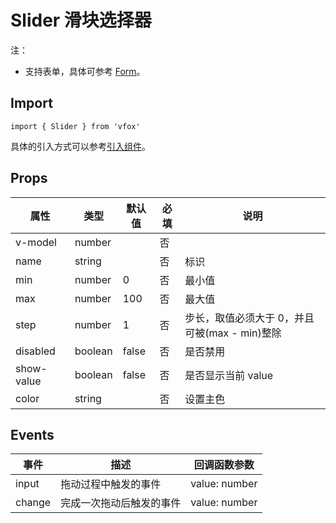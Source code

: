 # Slider 滑块选择器

注：

- 支持表单，具体可参考 [Form](./Form.md)。

## Import

```
import { Slider } from 'vfox'
```

具体的引入方式可以参考[引入组件](../index.md#引入组件)。

## Props

| 属性       | 类型    | 默认值 | 必填 | 说明                                          |
| ---------- | ------- | ------ | ---- | --------------------------------------------- |
| v-model    | number  |        | 否   |
| name       | string  |        | 否   | 标识                                          |
| min        | number  | 0      | 否   | 最小值                                        |
| max        | number  | 100    | 否   | 最大值                                        |
| step       | number  | 1      | 否   | 步长，取值必须大于 0，并且可被(max - min)整除 |
| disabled   | boolean | false  | 否   | 是否禁用                                      |
| show-value | boolean | false  | 否   | 是否显示当前 value                            |
| color      | string  |        | 否   | 设置主色                                      |

## Events

| 事件   | 描述                     | 回调函数参数  |
| ------ | ------------------------ | ------------- |
| input  | 拖动过程中触发的事件     | value: number |
| change | 完成一次拖动后触发的事件 | value: number |
